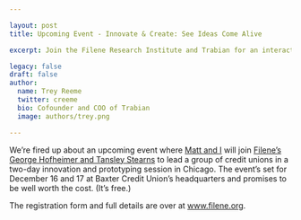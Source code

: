 ```yaml
---

layout: post
title: Upcoming Event - Innovate & Create: See Ideas Come Alive

excerpt: Join the Filene Research Institute and Trabian for an interactive two-day innovation and prototyping session in Chicago on December 16 and 17.

legacy: false
draft: false
author:
  name: Trey Reeme
  twitter: creeme
  bio: Cofounder and COO of Trabian
  image: authors/trey.png

---
```


<p>We&#8217;re fired up about an upcoming event where <a href="http://www.trabian.com">Matt and I</a> will join <a href="http://www.filene.org">Filene&#8217;s George Hofheimer and Tansley Stearns</a> to lead a group of credit unions in a two-day innovation and prototyping session in Chicago. The event&#8217;s set for December 16 and 17 at Baxter Credit Union&#8217;s headquarters and promises to be well worth the cost. (It&#8217;s free.) </p>

<p>The registration form and full details are over at <a href="https://filene.org/join/event/innovate-create-see-ideas-come-alive-in-two-days">www.filene.org</a>.</p>
